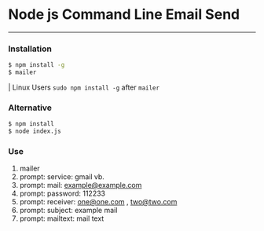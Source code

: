 # Node js Command Line Email Send     

***

### Installation
```sh
$ npm install -g
$ mailer           
```
| Linux Users `sudo npm install -g` after `mailer`

### Alternative
```sh
$ npm install
$ node index.js   
```

### Use
1) mailer
2) prompt: service: gmail vb.
3) prompt: mail: example@example.com
4) prompt: password: 112233
5) prompt: receiver: one@one.com , two@two.com
6) prompt: subject: example mail
7) prompt: mailtext: mail text 